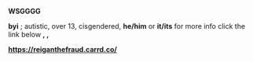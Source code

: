 **WSGGGG** 

**byi** ; autistic, over 13, cisgendered, __he/him__ or __it/its__ for more info click the link below **, ,** 
 
**https://reiganthefraud.carrd.co/**
